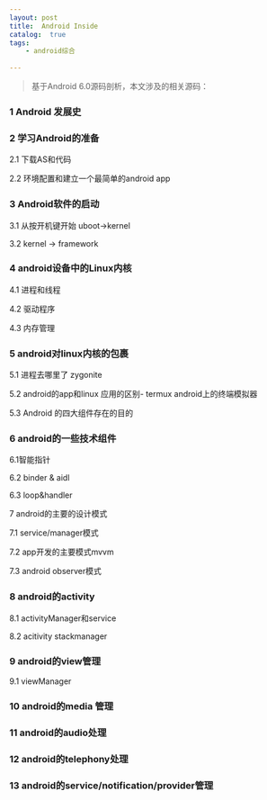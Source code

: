 ```yaml
---
layout: post
title:  Android Inside
catalog:  true
tags:
    - android综合
       
---
```


> 基于Android 6.0源码剖析，本文涉及的相关源码：

### 1 Android 发展史

### 2 学习Android的准备

2.1 下载AS和代码

2.2 环境配置和建立一个最简单的android app

### 3 Android软件的启动

3.1 从按开机键开始 uboot->kernel

3.2 kernel -> framework

### 4 android设备中的Linux内核

4.1 进程和线程

4.2 驱动程序

4.3 内存管理

### 5 android对linux内核的包裹

5.1 进程去哪里了 zygonite

5.2 android的app和linux 应用的区别- termux android上的终端模拟器 

5.3 Android 的四大组件存在的目的

### 6 android的一些技术组件

6.1智能指针

6.2 binder & aidl

6.3 loop&handler

7 android的主要的设计模式

7.1 service/manager模式

7.2 app开发的主要模式mvvm

7.3 android observer模式

### 8 android的activity

8.1 activityManager和service

8.2 acitivity stackmanager

### 9 android的view管理

9.1 viewManager

### 10 android的media 管理

### 11 android的audio处理

### 12 android的telephony处理

### 13 android的service/notification/provider管理

